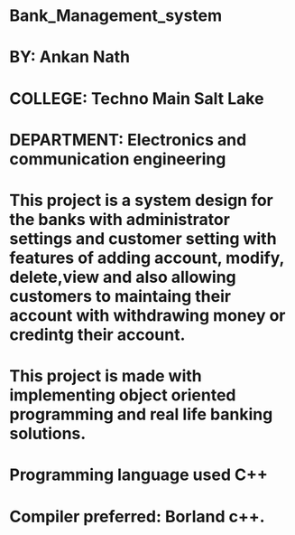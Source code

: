 # Bank_Management_system
# BY: Ankan Nath
# COLLEGE: Techno Main Salt Lake
# DEPARTMENT: Electronics and communication engineering
# This project is a system design for the banks with administrator settings and customer setting with features of adding account, modify, delete,view and also allowing customers to maintaing their account with withdrawing money or credintg their account.
# This project is made with implementing object oriented programming and real life banking solutions.
# Programming language used C++
# Compiler preferred: Borland c++.
